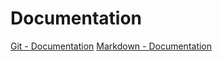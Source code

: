 # Documentation
[Git - Documentation]( https://git-scm.com/doc)
[Markdown - Documentation](https://guides.github.com/features/mastering-markdown)

